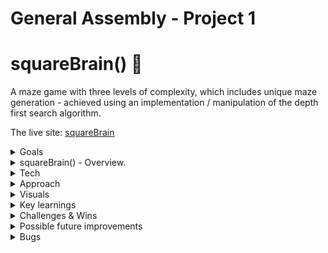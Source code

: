 # General Assembly - Project 1
# squareBrain() :robot:

A maze game with three levels of complexity, which includes unique maze generation - achieved using an implementation / manipulation of the depth first search algorithm.

The live site: [squareBrain](arthur-ruxton.github.io/Maze-Game)

<details>
  <summary>Goals</summary>
  1. build a grid-based game using HTML, CSS and JavaScript. <br>
  2. Use CSS grid or for an added creative challenge, use HTML Canvas. <br>
  3. It can be a direct clone of, or inspired by, an existing game. <br>
  4. You should be able to win or lose and results should be displayed at the end.
</details>

<details>
 <summary>squareBrain() - Overview.</summary>
  <ul>
    <li>
      Press start and an animated, somewhat randomized, <em>maze-generation</em> will begin, triggering a timer. Closely observing the <em>animated path-finder algorithm</em> may help you solve the puzzle. 
    </li>
    <li>
      squareBrain() has <em>three levels of complexity.</em> Navigate through all three mazes to complete the game.
    </li>
    <li>
      <em>Collect golden nugs</em> to increase your score as you go, they’re rarer and more valuable on harder levels.
    </li>
    <li>
      <em>If time runs out</em>, it’s game over. 
    </li>
    <li>
      There are 'specialCells'. The program removes all walls of any specialCell as well as any wall touching it. This is done to ensure <em>multiple potential</em> routes, through each maze. 
    </li>
  </ul>
</details>

<details>
  <summary>Tech</summary>
    <ul>
      <li>
        <details>
          <summary>HTML - 8.1% :</summary>
          <ul>
            <li>div containing logo, start-button & time-bar. (should have been header in retrospect)</li>
            <li>div containing HTML canvas element, onto which the game is drawn with J.S logic.</li>
            <li>div containing end-game results - win / loss & score </li>
          </ul>
        </details>
      </li>
      <li>
        <details>
          <summary>CSS - 11.4% :</summary>
          <ul>
            <li>Positioning, fonts & colouring.</li>
            <li>Time bar which decreases as time runs out and turns red to warn you at 30% </li>
          </ul>
        </details>
      </li>
      <li>
        <details>
          <summary>JavaScript - 80.5% :</summary>
          <ul>
            <li>
               <details>
                  <summary>App.js - controls game-play :</summary>
                  <ul>
                    <li>Controls the time element of the game.</li>
                    <li>The spec for different levels of complexity.</li>
                    <li>The Keyboard event listeners for player movement & level completion.</li>
                    <li>Logic for collecting gold coins.</li>
                    <li>Displaying the end-game results (involves clearing the canvas and removing event listeners.)</li>
                  </ul>
                </details>
            </li>
            <li>
              <details>
                <summary>Maze-gen.js - controls maze generation :</summary>
                <ul>
                  <li>Depth-first-search algorithm implementation.</li>
                  <li>Animated drawing of a randomised maze every time it’s executed.</li>
                  <li>
                    Creates ‘special cells’ and removes all of their walls as it draws the cells - this logic ensures there are multiple potential routes through                       each maze.
                  </li>
                  <li>
                    Creates ‘Value cells’ and draws gold coins into them, the size of the coin is based on the size of the cell which is determined by the number                       of rows and columns in the current grid - this varies depending on the level you are on.
                  </li>
                  <li>‘Current cell’ - this cell is highlighted which helps to visualise the process of the depth-first search and also represents the player.</li>
                  <li>‘Finish Line’ - this cell is also highlighted with a different colour to indicate the finish line. </li>
                </ul>
              </details>
            </li>
          </ul>
        </details>
      </li>
    </ul>
</details>

<details>
  <summary>Approach</summary>
  <ul>
    <li>
      <details>
        <summary>Beginning - planning :</summary>
        <p>
          My understanding of CSS grid and HTML Canvas was weak. I knew I wanted to create a maze based game. After some research, the prevailing established                 system I found for randomly generating mazes was to implement a depth first search algorithm. I watched some videos in which people used different                 technologies to do so but none of them were relevant to my knowledge of JavaScript and the task at hand. 
        </p>
        <p>
          Eventually I came across a video in which a programmer translates a python3 implementation into a JavaScript implementation - I decided to follow along.           It took me until 3am to understand and write this implementation correctly.
        </p>
      </details>
    </li>
    <li>
      <details>
        <summary>Middle - bulk of the project :</summary>
        <p>Afew problems emerged at this point, I had my work cut out:</p>
        <ul>
          <li>
            The depth first search implementation only creates one single route through each maze. To make game play more interesting I would have to alter the                 system to remove extra cell walls - without breaking the algorithm. <em>This turned out to be difficult, the algorithm (and obviously the animation)               broke on multiple attempts. I was worried it wouldn’t be possible.</em>
            <img src=https://user-images.githubusercontent.com/89402596/149155026-a620a5c4-c875-4d56-b45b-87035bf49d5a.png />
          </li>
          <li>
            I wanted three levels of complexity to the game - so I would have to re-trigger the process at a given moment (completion of a level) 
            The process would have to be different for each level (the maze should get more complex)
            <img src=https://user-images.githubusercontent.com/89402596/149156197-c8cd614f-3212-49e6-881c-7f64215d3b27.png />
          </li>
          <li>
            To have a points system - I would have to introduce value cells into the algorithm so that as the maze was being drawn onto the canvas, ‘gold coins’               would be added into some cells.
            There would have to be more value cells on levels with more rows and columns. Cells would be smaller on levels with more rows and columns, so the size             of the coins would have to be derived from the size of the cells containing them.
            <em>again this was much harder than expected, some of my attempts broke the algorithm and the animation of the maze-generation would stop half way                 through the process</em>
          </li>
          <li>
            There should be a time element so that a player loses the game if they fail to complete all of the levels.
          </li>
        </ul> 
      </details>
    </li>
    <li>
      <details>
        <summary>End - polishing & testing :</summary>
        <p>Once I had ticked the boxes from step 2 there were other features I wanted to include;</p>
        <ul>
          <li>Sound - I succeeded in doing this before my presentation but failed to get that version pushed to github in time.</li>
          <li>Animated time bar to show the user how much they had left.</li>
          <li>Display results.</li>
          <li>Write some css that would make the whole thing look nicer.</li>
        </ul>
      </details>
    </li>
  </ul> 
</details>

<details>
  <summary>Visuals</summary>
  <p>On page load:</p>
  <img src=https://user-images.githubusercontent.com/89402596/148796281-52e9e273-9dd9-4505-b7b9-66143d8ec623.png />
  
  <p>Maze generation taking place (tiggered when user presses play):</p>
  <img src=https://user-images.githubusercontent.com/89402596/148796755-e09a2dc9-b7bb-4618-8e6d-f58858ff2fcf.png />
  
  <p>Harder level:</p>
  <img src=https://user-images.githubusercontent.com/89402596/148796857-6a99c168-1eb3-41a5-beae-f466729b0a76.png />
  
  <p>Game over:</p>
  <img src=https://user-images.githubusercontent.com/89402596/148796975-4aa20c91-6fba-42b7-a07d-af526f1176da.png />
  
  <p>Game complete:</p>
  <img src=https://user-images.githubusercontent.com/89402596/148797082-ad5208c2-f15f-4179-93f5-6c2078aa3103.png />
</details>

<details>
  <summary>Key learnings</summary>
  <ul>
    <li>
      Identify a relevant existing system for accomplishing a complex task - study it as you implement it - achieve a different goal by creatively adapting the           system.
    </li>
    <li>Depth first search algorithm.</li>
    <li>Event Listeners.</li>
    <li>Timeouts.</li>
    <li>HTML Canvas.</li>
    <li>Flexbox</li>
    <li>General planning techniques for code based projects</li>
  </ul>
</details>

<details>
  <summary>Challenges & Wins</summary>
  <ul>
    <li>
      Time management - packing as many features in as possible but making sure they all work effectively, removing the ones I couldn’t polish before deadline.         </li>
    <li>
      Adapting an existing implementation of a complex algorithm without breaking it (Introducing extra layers of complexity)
      <ul>
        <li>Ensuring there are multiple routes through the maze instead of just one.</li>
        <li>The inclusion of ‘value cells’ which have coins in them</li>
        <li>
          Basing the size of the coins on the size of cells (which changes depending on the number of rows and columns on the level being played) and keeping the           coins centered within the cells.
        </li>
      </ul>
      <img src=https://user-images.githubusercontent.com/89402596/149155437-0e59a997-0b21-4291-8515-1b4e0c8e55e9.png />
    </li>
  </ul>
</details>

<details>
  <summary>Possible future improvements</summary>
  <ul>
    <li>Make code ‘DRY’</li>
    <li>Replay button</li>
    <li>Randomise coin placement</li>
    <li>Sound effects</li>
    <li>Responsive design (screen-size compatibility & maybe even touch screen)</li>
    <li>Local storage to store high-score</li>
    <li>Difficulty settings (reduce time limit)</li>
    <li>Translate into React.js - I’m certain this would present interesting challenges - (the maze generation in particular)</li>
  </ul>
</details>

<details>
  <summary>Bugs</summary>
  <p>
    If time runs out part way through the maze generation process of the second or third level, the process continues but the game over screen is displayed too -       the game is not ended properly.
  </p>
  <p>
     I had to find work-arounds which were suboptimal in my opinion.  E.g. The value cells on each level are in fixed positions - when I randomised it, I broke the      maze-generation and never discovered why.
  </p>
  <p>
    You have to move through the square-brain maze collecting tokens (which are worth more on higher levels) - if you reach the finish line and press enter, a maze     of greater complexity will be generated. You have a time limit to complete three levels, if time runs out, you lose. There are always multiple routes through       every maze, which was a difficult effect to create but I did accomplish that in time for my presentation. 
  </p>
</details>

